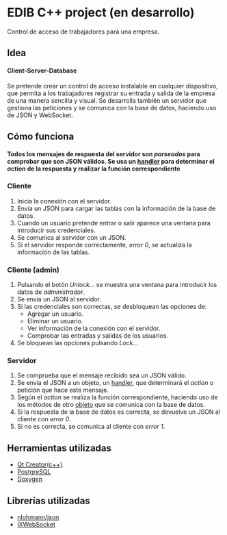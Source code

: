 # EDIB C++ project (en desarrollo)
Control de acceso de trabajadores para una empresa.

## Idea
#### Client-Server-Database
Se pretende crear un control de acceso instalable en cualquier dispositivo, que permita a los trabajadores registrar su entrada y salida de la empresa de una manera sencilla y visual. Se desarrolla también un servidor que gestiona las peticiones y se comunica con la base de datos, haciendo uso de JSON y WebSocket.

## Cómo funciona
#### **Todos los mensajes de respuesta del servidor son _parseados_ para comprobar que son JSON válidos. Se usa un [handler](access_control_client/handler.cpp) para determinar el _action_ de la respuesta y realizar la función correspondiente** 

### Cliente
1. Inicia la conexión con el servidor.
2. Envía un JSON para cargar las tablas con la información de la base de datos.
3. Cuando un usuario pretende entrar o salir aparece una ventana para introducir sus credenciales. 
4. Se comunica al servidor con un JSON.
5. Si el servidor responde correctamente, _error 0_, se actualiza la información de las tablas.

### Cliente (admin)
1. Pulsando el botón _Unlock..._ se muestra una ventana para introducir los datos de _administrador_.
2. Se envía un JSON al servidor.
3. Si las credenciales son correctas, se desbloquean las opciones de:
   - Agregar un usuario.
   - Eliminar un usuario.
   - Ver información de la conexión con el servidor.
   - Comprobar las entradas y salidas de los usuarios.
4. Se bloquean las opciones pulsando _Lock..._

### Servidor
1. Se comprueba que el mensaje recibido sea un JSON válido.
2. Se envía el JSON a un objeto, un [handler](access_control_server/handler.cpp), que determinará el _action_ o petición que hace este mensaje.
3. Según el _action_ se realiza la función correspondiente, haciendo uso de los métodos de otro [objeto](access_control_server/database.cpp) que se comunica con la base de datos.
4. Si la respuesta de la base de datos es correcta, se devuelve un JSON al cliente con _error 0_.
5. Si no es correcta, se comunica al cliente con _error 1_.

## Herramientas utilizadas
- [Qt Creator(c++)](https://www.qt.io/)
- [PostgreSQL](https://www.postgresql.org/)
- [Doxygen](http://www.doxygen.nl/)

## Librerías utilizadas
* [nlohmann/json](https://github.com/nlohmann/json)
* [IXWebSocket](https://github.com/machinezone/IXWebSocket)
